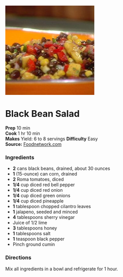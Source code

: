 [![](/images/1e8b25ca-eeaf-4b69-99fe-696f898ccb2a.jpg)](http://foodnetwork.sndimg.com/content/dam/images/food/fullset/2007/1/19/0/gi0210_salad1.jpg.rend.sni12col.landscape.jpeg)

#  Black Bean Salad

**Prep** 10 min  
**Cook** 1 hr 10 min  
**Makes** Yield: 6 to 8 servings
**Difficulty** Easy  
**Source:** [Foodnetwork.com](http://www.foodnetwork.com/recipes/guy-fieri/black-bean-salad-recipe.html?oc=linkback)

###  Ingredients

  *  **2** cans black beans, drained, about 30 ounces
  *   **1** (15-ounce) can corn, drained
  *  **2** Roma tomatoes, diced
  *  **1/4** cup diced red bell pepper
  *  **1/4** cup diced red onion
  *  **1/4** cup diced green onions
  *  **1/4** cup diced pineapple
  *  **1** tablespoon chopped cilantro leaves
  *  **1** jalapeno, seeded and minced
  *  **4** tablespoons sherry vinegar
  * Juice of 1/2 lime
  *  **3** tablespoons honey
  *  **1** tablespoons salt
  *  **1** teaspoon black pepper
  * Pinch ground cumin

###  Directions

Mix all ingredients in a bowl and refrigerate for 1 hour.

